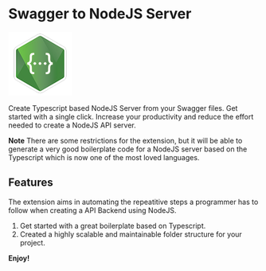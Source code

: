 # Swagger to NodeJS Server

![Swagger to Node](images/logo.png)

Create Typescript based NodeJS Server from your Swagger files. Get started with a single click. Increase your productivity and reduce the effort needed to create a NodeJS API server.

**Note** There are some restrictions for the extension, but it will be able to generate a very good boilerplate code for a NodeJS server based on the Typescript which is now one of the most loved languages.

## Features

The extension aims in automating the repeatitive steps a programmer has to follow when creating a API Backend using NodeJS.

1. Get started with a great boilerplate based on Typescript.
1. Created a highly scalable and maintainable folder structure for your project.

**Enjoy!**
